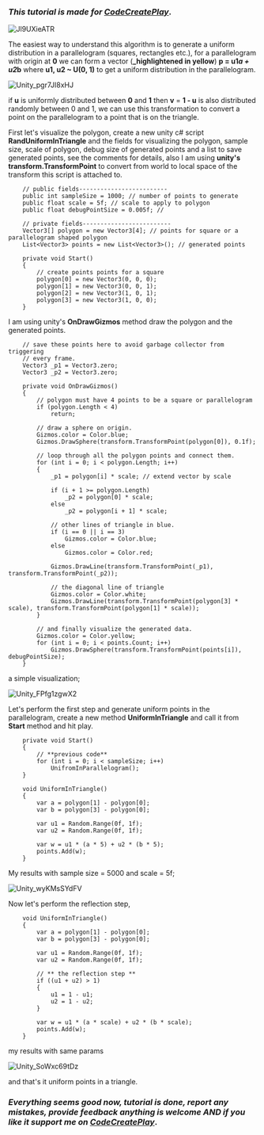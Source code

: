 ### _This tutorial is made for [CodeCreatePlay](https://www.patreon.com/CodeCreatePlay)_.

![Jl9UXieATR](https://user-images.githubusercontent.com/23467551/140970439-db4842a6-9c93-4dc3-b6df-5834584969e2.gif)

The easiest way to understand this algorithm is to generate a uniform distribution in a parallelogram (squares, rectangles etc.), for a parallelogram with origin at **0** we can form a vector (**_highlightened in yellow**) **p = u1*a + u2*b** where **u1, u2 ~ U(0, 1)** to get a uniform distribution in the parallelogram. 
 
 ![Unity_pgr7JI8xHJ](https://user-images.githubusercontent.com/23467551/141053684-abbc4ecc-043a-42d5-bfb4-06785bb89c13.png)
 
 if **u** is uniformly distributed between **0** and **1** then **v** = **1 - u** is also distributed randomly between 0 and 1, we can use this transformation to convert a point on the parallelogram to a point that is on the triangle.
 
First let's visualize the polygon, create a new unity c# script **RandUniformInTriangle** and the fields for visualizing the polygon, sample size, scale of polygon, debug size of generated points and a list to save generated points, see the comments for details, also I am using **unity's transform.TransformPoint** to convert from world to local space of the transform this script is attached to.

```
    // public fields-------------------------
    public int sampleSize = 1000; // number of points to generate
    public float scale = 5f; // scale to apply to polygon
    public float debugPointSize = 0.005f; // 

    // private fields-------------------------
    Vector3[] polygon = new Vector3[4]; // points for square or a parallelogram shaped polygon
    List<Vector3> points = new List<Vector3>(); // generated points

    private void Start()
    {
        // create points points for a square
        polygon[0] = new Vector3(0, 0, 0);
        polygon[1] = new Vector3(0, 0, 1);
        polygon[2] = new Vector3(1, 0, 1);
        polygon[3] = new Vector3(1, 0, 0);
    }
```

I am using unity's **OnDrawGizmos** method draw the polygon and the generated points.

```
    // save these points here to avoid garbage collector from triggering 
    // every frame.
    Vector3 _p1 = Vector3.zero;
    Vector3 _p2 = Vector3.zero;

    private void OnDrawGizmos()
    {
        // polygon must have 4 points to be a square or parallelogram
        if (polygon.Length < 4)
            return;

        // draw a sphere on origin.
        Gizmos.color = Color.blue;
        Gizmos.DrawSphere(transform.TransformPoint(polygon[0]), 0.1f);

        // loop through all the polygon points and connect them.
        for (int i = 0; i < polygon.Length; i++)
        {
            _p1 = polygon[i] * scale; // extend vector by scale

            if (i + 1 >= polygon.Length)
                _p2 = polygon[0] * scale;
            else
                _p2 = polygon[i + 1] * scale;

            // other lines of triangle in blue.
            if (i == 0 || i == 3)
                Gizmos.color = Color.blue;
            else
                Gizmos.color = Color.red;

            Gizmos.DrawLine(transform.TransformPoint(_p1), transform.TransformPoint(_p2));

            // the diagonal line of triangle
            Gizmos.color = Color.white;
            Gizmos.DrawLine(transform.TransformPoint(polygon[3] * scale), transform.TransformPoint(polygon[1] * scale));
        }

        // and finally visualize the generated data.
        Gizmos.color = Color.yellow;
        for (int i = 0; i < points.Count; i++)
            Gizmos.DrawSphere(transform.TransformPoint(points[i]), debugPointSize);
    }
```

a simple visualization;

![Unity_FPfg1zgwX2](https://user-images.githubusercontent.com/23467551/141091728-dc72c872-2e63-4934-8252-5cb9cf7fe7ec.png)

Let's perform the first step and generate uniform points in the parallelogram, create a new method **UniformInTriangle** and call it from **Start** method and hit play.

```
    private void Start()
    {
        // **previous code**
        for (int i = 0; i < sampleSize; i++)
            UnifromInParallelogram();
    }
    
    void UniformInTriangle()
    {
        var a = polygon[1] - polygon[0];
        var b = polygon[3] - polygon[0];

        var u1 = Random.Range(0f, 1f);
        var u2 = Random.Range(0f, 1f);

        var w = u1 * (a * 5) + u2 * (b * 5);
        points.Add(w);
    }
```

My results with sample size = 5000 and scale = 5f;

![Unity_wyKMsSYdFV](https://user-images.githubusercontent.com/23467551/141090546-4841ef8c-9185-48ad-bcd8-f5890e57d4ae.png)

Now let's perform the reflection step,

```
    void UniformInTriangle()
    {
        var a = polygon[1] - polygon[0];
        var b = polygon[3] - polygon[0];

        var u1 = Random.Range(0f, 1f);
        var u2 = Random.Range(0f, 1f);

        // ** the reflection step **
        if ((u1 + u2) > 1)
        {
            u1 = 1 - u1;
            u2 = 1 - u2;
        }

        var w = u1 * (a * scale) + u2 * (b * scale);
        points.Add(w);
    }
```

my results with same params

![Unity_SoWxc69tDz](https://user-images.githubusercontent.com/23467551/141090869-d87f9852-1c89-4717-8f33-64259a5f91cf.png)

and that's it uniform points in a triangle.

### _Everything seems good now, tutorial is done, report any mistakes, provide feedback anything is welcome AND if you like it support me on [CodeCreatePlay](https://www.patreon.com/CodeCreatePlay)_.
